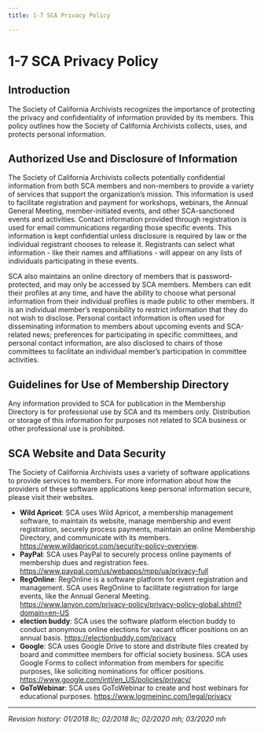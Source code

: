 ```yaml
---
title: 1-7 SCA Privacy Policy

---
```


# 1-7 SCA Privacy Policy

## Introduction

The Society of California Archivists recognizes the importance of protecting the privacy and confidentiality of information provided by its members. This policy outlines how the Society of California Archivists collects, uses, and protects personal information.

## Authorized Use and Disclosure of Information

The Society of California Archivists collects potentially confidential information from both SCA members and non-members to provide a variety of services that support the organization’s mission. This information is used to facilitate registration and payment for workshops, webinars, the Annual General Meeting, member-initiated events, and other SCA-sanctioned events and activities. Contact information provided through registration is used for email communications regarding those specific events. This information is kept confidential unless disclosure is required by law or the individual registrant chooses to release it. Registrants can select what information - like their names and affiliations - will appear on any lists of individuals participating in these events.

SCA also maintains an online directory of members that is password-protected, and may only be accessed by SCA members. Members can edit their profiles at any time, and have the ability to choose what personal information from their individual profiles is made public to other members. It is an individual member’s responsibility to restrict information that they do not wish to disclose. Personal contact information is often used for disseminating information to members about upcoming events and SCA-related news; preferences for participating in specific committees, and personal contact information, are also disclosed to chairs of those committees to facilitate an individual member’s participation in committee activities.

## Guidelines for Use of Membership Directory

Any information provided to SCA for publication in the Membership Directory is for professional use by SCA and its members only. Distribution or storage of this information for purposes not related to SCA business or other professional use is prohibited.

## SCA Website and Data Security

The Society of California Archivists uses a variety of software applications to provide services to members. For more information about how the providers of these software applications keep personal information secure, please visit their websites.

- **Wild Apricot**: SCA uses Wild Apricot, a membership management software, to maintain its website, manage membership and event registration, securely process payments, maintain an online Membership Directory, and communicate with its members. https://www.wildapricot.com/security-policy-overview. 
- **PayPal**: SCA uses PayPal to securely process online payments of membership dues and registration fees. https://www.paypal.com/us/webapps/mpp/ua/privacy-full
- **RegOnline**: RegOnline is a software platform for event registration and management. SCA uses RegOnline to facilitate registration for large events, like the Annual General Meeting. https://www.lanyon.com/privacy-policy/privacy-policy-global.shtml?domain=en-US
- **election buddy**: SCA uses the software platform election buddy to conduct anonymous online elections for vacant officer positions on an annual basis. https://electionbuddy.com/privacy
- **Google**: SCA uses Google Drive to store and distribute files created by board and committee members for official society business. SCA uses Google Forms to collect information from members for specific purposes, like soliciting nominations for officer positions. https://www.google.com/intl/en_US/policies/privacy/
- **GoToWebinar**: SCA uses GoToWebinar to create and host webinars for educational purposes. https://www.logmeininc.com/legal/privacy

***

_Revision history: 01/2018 llc; 02/2018 llc; 02/2020 mh; 03/2020 mh_
